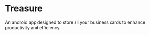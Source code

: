 # Treasure
An android app designed to store all your business cards to enhance productivity and efficiency
